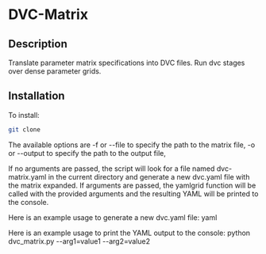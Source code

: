 # DVC-Matrix

## Description

Translate parameter matrix specifications into DVC files. Run dvc stages over dense parameter grids.

## Installation

To install: 
```bash
git clone 
```

The available options are -f or --file to specify the path to the matrix file, -o or --output to specify the path to the output file, 

If no arguments are passed, the script will look for a file named dvc-matrix.yaml in the current directory and generate a new dvc.yaml file with the matrix expanded. If arguments are passed, the yamlgrid function will be called with the provided arguments and the resulting YAML will be printed to the console.

Here is an example usage to generate a new dvc.yaml file:
yaml

Here is an example usage to print the YAML output to the console:
python dvc_matrix.py --arg1=value1 --arg2=value2 